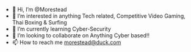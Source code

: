 - 👋 Hi, I’m @Morestead
- 👀 I’m interested in anything Tech related, Competitive Video Gaming, Thai Boxing & Surfing
- 🌱 I’m currently learning Cyber-Security
- 💞️ I’m looking to collaborate on Anything Cyber based!!
- 📫 How to reach me morestead@duck.com

<!---
Morestead/Morestead is a ✨ special ✨ repository because its `README.md` (this file) appears on your GitHub profile.
You can click the Preview link to take a look at your changes.
--->
